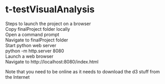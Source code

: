 # t-testVisualAnalysis
Steps to launch the project on a browser <br />
Copy finalProject folder locally <br />
Open a command prompt <br />
Navigate to finalProject folder <br />
Start python web server <br />
    python -m http.server 8080 <br />
Launch a web browser <br />
Navigate to http://localhost:8080/index.html <br />

Note that you need to be online as it needs to download the d3 stuff from the Internet <br />
